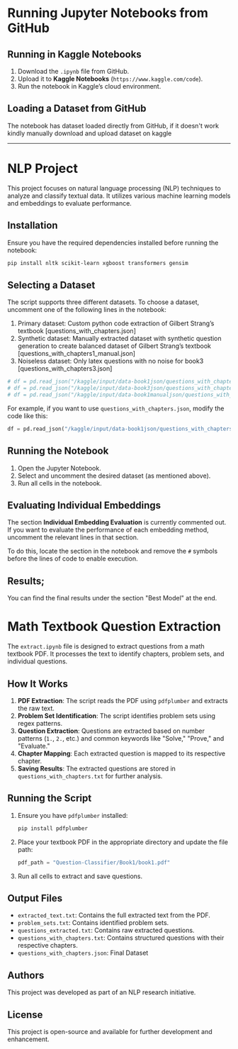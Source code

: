 # Running Jupyter Notebooks from GitHub

## Running in Kaggle Notebooks
1. Download the `.ipynb` file from GitHub.
2. Upload it to **Kaggle Notebooks** (`https://www.kaggle.com/code`).
3. Run the notebook in Kaggle’s cloud environment.


## Loading a Dataset from GitHub
The notebook has dataset loaded directly from GitHub, if it doesn't work kindly manually download and upload dataset on kaggle

---

# NLP Project

This project focuses on natural language processing (NLP) techniques to analyze and classify textual data. It utilizes various machine learning models and embeddings to evaluate performance.

## Installation

Ensure you have the required dependencies installed before running the notebook:

```bash
pip install nltk scikit-learn xgboost transformers gensim
```

## Selecting a Dataset

The script supports three different datasets. To choose a dataset, uncomment one of the following lines in the notebook:


1. Primary dataset: Custom python code extraction of Gilbert Strang’s textbook
   [questions_with_chapters.json]
2. Synthetic dataset: Manually extracted dataset with synthetic question generation to create balanced dataset of Gilbert Strang’s textbook
[questions_with_chapters1_manual.json]
3. Noiseless dataset: Only latex questions with no noise for book3
   [questions_with_chapters3.json]
   
```python
# df = pd.read_json("/kaggle/input/data-book1json/questions_with_chapters.json")
# df = pd.read_json("/kaggle/input/data-book3json/questions_with_chapters3.json")
# df = pd.read_json("/kaggle/input/data-book1manualjson/questions_with_chapters1_manual.json")
```

For example, if you want to use `questions_with_chapters.json`, modify the code like this:

```python
df = pd.read_json("/kaggle/input/data-book1json/questions_with_chapters.json")
```

## Running the Notebook

1. Open the Jupyter Notebook.
2. Select and uncomment the desired dataset (as mentioned above).
3. Run all cells in the notebook.

## Evaluating Individual Embeddings

The section **Individual Embedding Evaluation** is currently commented out. If you want to evaluate the performance of each embedding method, uncomment the relevant lines in that section.

To do this, locate the section in the notebook and remove the `#` symbols before the lines of code to enable execution.

## Results;
You can find the final results under the section "Best Model" at the end. 


# Math Textbook Question Extraction

The `extract.ipynb` file is designed to extract questions from a math textbook PDF. It processes the text to identify chapters, problem sets, and individual questions.

## How It Works

1. **PDF Extraction**: The script reads the PDF using `pdfplumber` and extracts the raw text.
2. **Problem Set Identification**: The script identifies problem sets using regex patterns.
3. **Question Extraction**: Questions are extracted based on number patterns (`1.`, `2.`, etc.) and common keywords like "Solve," "Prove," and "Evaluate."
4. **Chapter Mapping**: Each extracted question is mapped to its respective chapter.
5. **Saving Results**: The extracted questions are stored in `questions_with_chapters.txt` for further analysis.

## Running the Script

1. Ensure you have `pdfplumber` installed:
   ```bash
   pip install pdfplumber
   ```
2. Place your textbook PDF in the appropriate directory and update the file path:
   ```python
   pdf_path = "Question-Classifier/Book1/book1.pdf"
   ```
3. Run all cells to extract and save questions.

## Output Files
- `extracted_text.txt`: Contains the full extracted text from the PDF.
- `problem_sets.txt`: Contains identified problem sets.
- `questions_extracted.txt`: Contains raw extracted questions.
- `questions_with_chapters.txt`: Contains structured questions with their respective chapters.
- `questions_with_chapters.json`: Final Dataset

## Authors

This project was developed as part of an NLP research initiative.

## License

This project is open-source and available for further development and enhancement.



